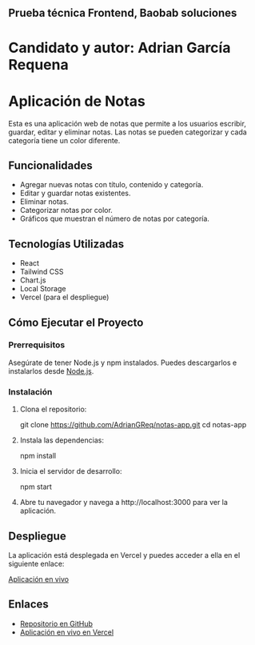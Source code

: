 ## Prueba técnica Frontend, Baobab soluciones

# Candidato y autor: Adrian García Requena


# Aplicación de Notas

Esta es una aplicación web de notas que permite a los usuarios escribir, guardar, editar y eliminar notas. Las notas se pueden categorizar y cada categoría tiene un color diferente. 

## Funcionalidades
- Agregar nuevas notas con título, contenido y categoría.
- Editar y guardar notas existentes.
- Eliminar notas.
- Categorizar notas por color.
- Gráficos que muestran el número de notas por categoría.

## Tecnologías Utilizadas
- React
- Tailwind CSS
- Chart.js
- Local Storage
- Vercel (para el despliegue)

## Cómo Ejecutar el Proyecto

### Prerrequisitos
Asegúrate de tener Node.js y npm instalados. Puedes descargarlos e instalarlos desde [Node.js](https://nodejs.org/).

### Instalación

1. Clona el repositorio: 

    git clone https://github.com/AdrianGReq/notas-app.git
    cd notas-app
    

2. Instala las dependencias:

    npm install


3. Inicia el servidor de desarrollo:
   
    npm start
    

4. Abre tu navegador y navega a http://localhost:3000 para ver la aplicación.


## Despliegue

La aplicación está desplegada en Vercel y puedes acceder a ella en el siguiente enlace:

[Aplicación en vivo](https://notas-app.vercel.app)

## Enlaces

- [Repositorio en GitHub](https://github.com/AdrianGReq/notas-app)
- [Aplicación en vivo en Vercel](https://notas-app.vercel.app)
